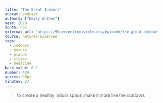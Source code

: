 ```yaml
---
title: "The Great Indoors"
subcat: podcast
authors: ["Emily Anthes"]
year: 2020
month: nov
external_url: "https://99percentinvisible.org/episode/the-great-indoors/"
course: natural-sciences
tags:
  - indoors
  - nature
  - places
  - cities
  - medicine
base_value: 0.2
number: 424
series: 99pi
minutes: 27
---
```


> to create a healthy indoor space, make it more like the outdoors
